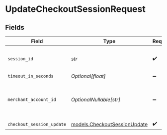 # UpdateCheckoutSessionRequest


## Fields

| Field                                                              | Type                                                               | Required                                                           | Description                                                        | Example                                                            |
| ------------------------------------------------------------------ | ------------------------------------------------------------------ | ------------------------------------------------------------------ | ------------------------------------------------------------------ | ------------------------------------------------------------------ |
| `session_id`                                                       | *str*                                                              | :heavy_check_mark:                                                 | The ID of the checkout session.                                    | 4137b1cf-39ac-42a8-bad6-1c680d5dab6b                               |
| `timeout_in_seconds`                                               | *Optional[float]*                                                  | :heavy_minus_sign:                                                 | N/A                                                                |                                                                    |
| `merchant_account_id`                                              | *OptionalNullable[str]*                                            | :heavy_minus_sign:                                                 | The ID of the merchant account to use for this request.            |                                                                    |
| `checkout_session_update`                                          | [models.CheckoutSessionUpdate](../models/checkoutsessionupdate.md) | :heavy_check_mark:                                                 | N/A                                                                |                                                                    |